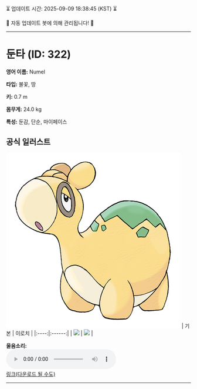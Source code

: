 
⏳ 업데이트 시간: 2025-09-09 18:38:45 (KST) ⏳

🤖 자동 업데이트 봇에 의해 관리됩니다! 🤖

---

# 둔타 (ID: 322)
**영어 이름:** Numel

**타입:** 불꽃, 땅

**키:** 0.7 m

**몸무게:** 24.0 kg

**특성:** 둔감, 단순, 마이페이스

## 공식 일러스트
![](https://raw.githubusercontent.com/PokeAPI/sprites/master/sprites/pokemon/other/official-artwork/322.png)
| 기본 | 이로치 |
|:----:|:------:|
| <img src="http://play.pokemonshowdown.com/sprites/ani/numel.gif" width="200"> | <img src="http://play.pokemonshowdown.com/sprites/ani-shiny/numel.gif" width="200"> |

**울음소리:**<br><audio controls src="https://raw.githubusercontent.com/PokeAPI/cries/main/cries/pokemon/latest/322.ogg"></audio><br> [링크(다운로드 될 수도)](https://raw.githubusercontent.com/PokeAPI/cries/main/cries/pokemon/latest/322.ogg)


---
